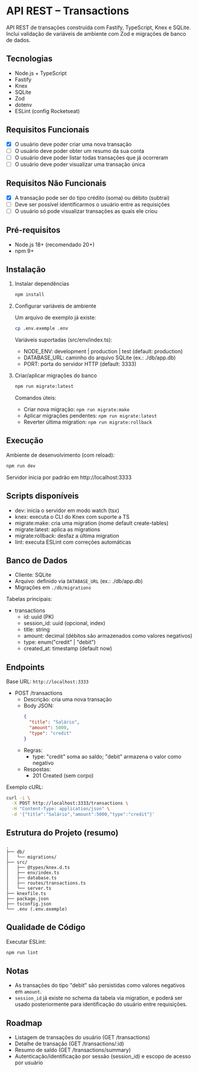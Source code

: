 # API REST – Transactions

API REST de transações construída com Fastify, TypeScript, Knex e SQLite. Inclui validação de variáveis de ambiente com Zod e migrações de banco de dados.

## Tecnologias

- Node.js + TypeScript
- Fastify
- Knex
- SQLite
- Zod
- dotenv
- ESLint (config Rocketseat)

## Requisitos Funcionais

- [x] O usuário deve poder criar uma nova transação
- [ ] O usuário deve poder obter um resumo da sua conta
- [ ] O usuário deve poder listar todas transações que já ocorreram
- [ ] O usuário deve poder visualizar uma transação única

## Requisitos Não Funcionais

- [x] A transação pode ser do tipo crédito (soma) ou débito (subtrai)
- [ ] Deve ser possível identificarmos o usuário entre as requisições
- [ ] O usuário só pode visualizar transações as quais ele criou

## Pré-requisitos

- Node.js 18+ (recomendado 20+)
- npm 9+

## Instalação

1. Instalar dependências

   ```bash
   npm install
   ```

2. Configurar variáveis de ambiente

   Um arquivo de exemplo já existe:

   ```bash
   cp .env.exemple .env
   ```

   Variáveis suportadas (src/env/index.ts):
   - NODE_ENV: development | production | test (default: production)
   - DATABASE_URL: caminho do arquivo SQLite (ex.: ./db/app.db)
   - PORT: porta do servidor HTTP (default: 3333)

3. Criar/aplicar migrações do banco

   ```bash
   npm run migrate:latest
   ```

   Comandos úteis:
   - Criar nova migração: `npm run migrate:make`
   - Aplicar migrações pendentes: `npm run migrate:latest`
   - Reverter última migration: `npm run migrate:rollback`

## Execução

Ambiente de desenvolvimento (com reload):

```bash
npm run dev
```

Servidor inicia por padrão em http://localhost:3333

## Scripts disponíveis

- dev: inicia o servidor em modo watch (tsx)
- knex: executa o CLI do Knex com suporte a TS
- migrate:make: cria uma migration (nome default create-tables)
- migrate:latest: aplica as migrations
- migrate:rollback: desfaz a última migration
- lint: executa ESLint com correções automáticas

## Banco de Dados

- Cliente: SQLite
- Arquivo: definido via `DATABASE_URL` (ex.: ./db/app.db)
- Migrações em `./db/migrations`

Tabelas principais:
- transactions
  - id: uuid (PK)
  - session_id: uuid (opcional, index)
  - title: string
  - amount: decimal (débitos são armazenados como valores negativos)
  - type: enum("credit" | "debit")
  - created_at: timestamp (default now)

## Endpoints

Base URL: `http://localhost:3333`

- POST /transactions
  - Descrição: cria uma nova transação
  - Body JSON:
    ```json
    {
      "title": "Salário",
      "amount": 5000,
      "type": "credit"
    }
    ```
  - Regras:
    - type: "credit" soma ao saldo; "debit" armazena o valor como negativo
  - Respostas:
    - 201 Created (sem corpo)

Exemplo cURL:

```bash
curl -i \
  -X POST http://localhost:3333/transactions \
  -H "Content-Type: application/json" \
  -d '{"title":"Salário","amount":5000,"type":"credit"}'
```

## Estrutura do Projeto (resumo)

```
.
├── db/
│   └── migrations/
├── src/
│   ├── @types/knex.d.ts
│   ├── env/index.ts
│   ├── database.ts
│   ├── routes/transactions.ts
│   └── server.ts
├── knexfile.ts
├── package.json
├── tsconfig.json
└── .env (.env.exemple)
```

## Qualidade de Código

Executar ESLint:

```bash
npm run lint
```

## Notas

- As transações do tipo "debit" são persistidas como valores negativos em `amount`.
- `session_id` já existe no schema da tabela via migration, e poderá ser usado posteriormente para identificação do usuário entre requisições.

## Roadmap

- Listagem de transações do usuário (GET /transactions)
- Detalhe de transação (GET /transactions/:id)
- Resumo de saldo (GET /transactions/summary)
- Autenticação/identificação por sessão (session_id) e escopo de acesso por usuário
